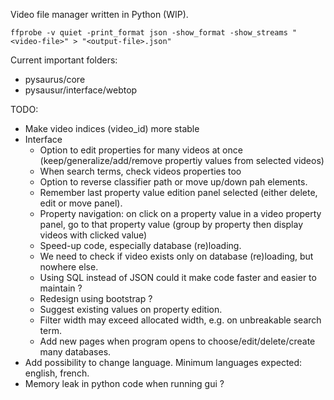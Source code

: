Video file manager written in Python (WIP).


```
ffprobe -v quiet -print_format json -show_format -show_streams "<video-file>" > "<output-file>.json"
```

Current important folders:
- pysaurus/core
- pysausur/interface/webtop


TODO:
- Make video indices (video_id) more stable
- Interface
  - Option to edit properties for many videos at once (keep/generalize/add/remove propertiy values from selected videos)
  - When search terms, check videos properties too
  - Option to reverse classifier path or move up/down pah elements.
  - Remember last property value edition panel selected (either delete, edit or move panel).
  - Property navigation: on click on a property value in a video property panel, go to that property value (group by property then display videos with clicked value)
  - Speed-up code, especially database (re)loading.
  - We need to check if video exists only on database (re)loading, but nowhere else.
  - Using SQL instead of JSON could it make code faster and easier to maintain ?
  - Redesign using bootstrap ?
  - Suggest existing values on property edition.
  - Filter width may exceed allocated width, e.g. on unbreakable search term.
  - Add new pages when program opens to choose/edit/delete/create many databases.
- Add possibility to change language. Minimum languages expected: english, french.
- Memory leak in python code when running gui ?
